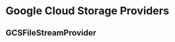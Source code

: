 # Google Cloud Storage Providers

## GCSFileStreamProvider

<!-- TODO: Fill this out (look in _legacy/ for inspiration) -->